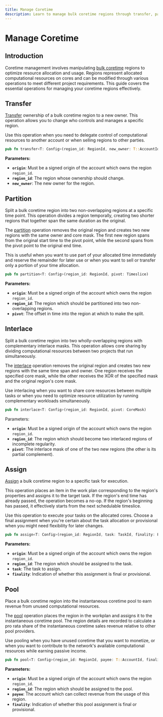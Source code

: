 ```yaml
---
title: Manage Coretime
description: Learn to manage bulk coretime regions through transfer, partition, interlace, assign, and pool operations for optimal resource allocation.
---
```


# Manage Coretime

## Introduction

Coretime management involves manipulating [bulk coretime](/develop/parachains/deployment/obtain-coretime/#bulk-coretime) regions to optimize resource allocation and usage. Regions represent allocated computational resources on cores and can be modified through various operations to meet different project requirements. This guide covers the essential operations for managing your coretime regions effectively.

## Transfer

[Transfer](https://paritytech.github.io/polkadot-sdk/master/pallet_broker/pallet/struct.Pallet.html#method.transfer) ownership of a bulk coretime region to a new owner. This operation allows you to change who controls and manages a specific region. 

Use this operation when you need to delegate control of computational resources to another account or when selling regions to other parties.

```rust
pub fn transfer<T: Config>(region_id: RegionId, new_owner: T::AccountId)
```

**Parameters:**

- **`origin`**: Must be a signed origin of the account which owns the region `region_id`.
- **`region_id`**: The region whose ownership should change.
- **`new_owner`**: The new owner for the region.

## Partition

Split a bulk coretime region into two non-overlapping regions at a specific time point. This operation divides a region temporally, creating two shorter regions that together span the same duration as the original.

The [partition](https://paritytech.github.io/polkadot-sdk/master/pallet_broker/pallet/struct.Pallet.html#method.partition) operation removes the original region and creates two new regions with the same owner and core mask. The first new region spans from the original start time to the pivot point, while the second spans from the pivot point to the original end time.

This is useful when you want to use part of your allocated time immediately and reserve the remainder for later use or when you want to sell or transfer only a portion of your time allocation.

```rust
pub fn partition<T: Config>(region_id: RegionId, pivot: Timeslice)
```

**Parameters:**

- **`origin`**: Must be a signed origin of the account which owns the region `region_id`.
- **`region_id`**: The region which should be partitioned into two non-overlapping regions.
- **`pivot`**: The offset in time into the region at which to make the split.

## Interlace

Split a bulk coretime region into two wholly-overlapping regions with complementary interlace masks. This operation allows core sharing by dividing computational resources between two projects that run simultaneously.

The [interlace](https://paritytech.github.io/polkadot-sdk/master/pallet_broker/pallet/struct.Pallet.html#method.interlace) operation removes the original region and creates two new regions with the same time span and owner. One region receives the specified core mask, while the other receives the XOR of the specified mask and the original region's core mask.

Use interlacing when you want to share core resources between multiple tasks or when you need to optimize resource utilization by running complementary workloads simultaneously.

```rust
pub fn interlace<T: Config>(region_id: RegionId, pivot: CoreMask)
```

Parameters:

- **`origin`**: Must be a signed origin of the account which owns the region `region_id`.
- **`region_id`**: The region which should become two interlaced regions of incomplete regularity.
- **`pivot`**: The interlace mask of one of the two new regions (the other is its partial complement).

## Assign

[Assign](https://paritytech.github.io/polkadot-sdk/master/pallet_broker/pallet/struct.Pallet.html#method.assign) a bulk coretime region to a specific task for execution.

This operation places an item in the work plan corresponding to the region's properties and assigns it to the target task. If the region's end time has already passed, the operation becomes a no-op. If the region's beginning has passed, it effectively starts from the next schedulable timeslice.

Use this operation to execute your tasks on the allocated cores. Choose a final assignment when you're certain about the task allocation or provisional when you might need flexibility for later changes.

```rust
pub fn assign<T: Config>(region_id: RegionId, task: TaskId, finality: Finality)
```

**Parameters:**

- **`origin`**: Must be a signed origin of the account which owns the region `region_id`.
- **`region_id`**: The region which should be assigned to the task.
- **`task`**: The task to assign.
- **`finality`**: Indication of whether this assignment is final or provisional.

## Pool

Place a bulk coretime region into the instantaneous coretime pool to earn revenue from unused computational resources.

The [pool](https://paritytech.github.io/polkadot-sdk/master/pallet_broker/pallet/struct.Pallet.html#method.pool) operation places the region in the workplan and assigns it to the instantaneous coretime pool. The region details are recorded to calculate a pro rata share of the instantaneous coretime sales revenue relative to other pool providers.

Use pooling when you have unused coretime that you want to monetize, or when you want to contribute to the network's available computational resources while earning passive income.

```rust
pub fn pool<T: Config>(region_id: RegionId, payee: T::AccountId, finality: Finality)
```

**Parameters:**

- **`origin`**: Must be a signed origin of the account which owns the region `region_id`.
- **`region_id`**: The region which should be assigned to the pool.
- **`payee`**: The account which can collect revenue from the usage of this region.
- **`finality`**: Indication of whether this pool assignment is final or provisional.
